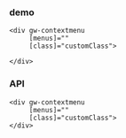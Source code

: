 ### demo

```
<div gw-contextmenu
     [menus]=""
     [class]="customClass">

</div>
```

### API
```
<div gw-contextmenu
     [menus]=""
     [class]="customClass">
</div>
```
